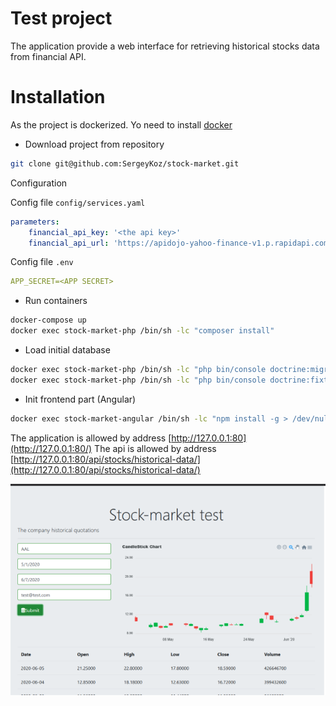Test project  
==================
The application provide a web interface for retrieving historical stocks data from financial API.

Installation
==================
As the project is dockerized. Yo need to install [docker](https://www.docker.com/)

- Download project from repository
```bash
git clone git@github.com:SergeyKoz/stock-market.git
```

Configuration

Config file `config/services.yaml`

```yaml
parameters:
    financial_api_key: '<the api key>'
    financial_api_url: 'https://apidojo-yahoo-finance-v1.p.rapidapi.com'
```

Config file `.env`

```yaml
APP_SECRET=<APP SECRET>
```

- Run containers 
```bash
docker-compose up
docker exec stock-market-php /bin/sh -lc "composer install"
```
- Load initial database 
```bash
docker exec stock-market-php /bin/sh -lc "php bin/console doctrine:migrations:migrate"
docker exec stock-market-php /bin/sh -lc "php bin/console doctrine:fixtures:load --no-interaction"
```

- Init frontend part (Angular) 
```bash
docker exec stock-market-angular /bin/sh -lc "npm install -g > /dev/null && npm run build"
```

The application is allowed by address [http://127.0.0.1:80](http://127.0.0.1:80/)
The api is allowed by address [http://127.0.0.1:80/api/stocks/historical-data/](http://127.0.0.1:80/api/stocks/historical-data/)

![image 1](front.png)

